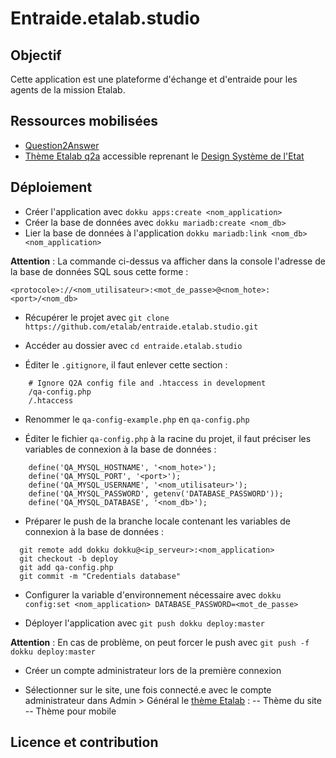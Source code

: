 # Entraide.etalab.studio
## Objectif

Cette application est une plateforme d'échange et d'entraide pour les agents de la mission Etalab.

## Ressources mobilisées

- [Question2Answer](https://github.com/q2a/question2answer)
- [Thème Etalab q2a](https://github.com/etalab/q2a-theme-etalab) accessible reprenant le [Design Système de l'Etat](https://www.systeme-de-design.gouv.fr/)

## Déploiement

- Créer l'application avec `dokku apps:create <nom_application>`
- Créer la base de données avec `dokku mariadb:create <nom_db>`
- Lier la base de données à l'application `dokku mariadb:link <nom_db> <nom_application>`

**Attention** : La commande ci-dessus va afficher dans la console l'adresse de la base de données SQL sous cette forme : 

`<protocole>://<nom_utilisateur>:<mot_de_passe>@<nom_hote>:<port>/<nom_db>`

- Récupérer le projet avec `git clone https://github.com/etalab/entraide.etalab.studio.git`

- Accéder au dossier avec `cd entraide.etalab.studio`
- Éditer le `.gitignore`, il faut enlever cette section : 

```
    # Ignore Q2A config file and .htaccess in development
    /qa-config.php
    /.htaccess
```

- Renommer le `qa-config-example.php` en `qa-config.php`

- Éditer le fichier `qa-config.php` à la racine du projet, il faut préciser les variables de connexion à la base de données :

```
    define('QA_MYSQL_HOSTNAME', '<nom_hote>');
    define('QA_MYSQL_PORT', '<port>');
    define('QA_MYSQL_USERNAME', '<nom_utilisateur>');
    define('QA_MYSQL_PASSWORD', getenv('DATABASE_PASSWORD'));
    define('QA_MYSQL_DATABASE', '<nom_db>');
```

- Préparer le push de la branche locale contenant les variables de connexion à la base de données :

```
  git remote add dokku dokku@<ip_serveur>:<nom_application>
  git checkout -b deploy
  git add qa-config.php
  git commit -m "Credentials database"
```

- Configurer la variable d'environnement nécessaire avec `dokku config:set <nom_application> DATABASE_PASSWORD=<mot_de_passe>`

- Déployer l'application avec `git push dokku deploy:master`

**Attention** : En cas de problème, on peut forcer le push avec `git push -f dokku deploy:master`

- Créer un compte administrateur lors de la première connexion

- Sélectionner sur le site, une fois connecté.e avec le compte administrateur dans Admin > Général le [thème Etalab](https://github.com/etalab/q2a-theme-etalab) : 
-- Thème du site
-- Thème pour mobile

## Licence et contribution
